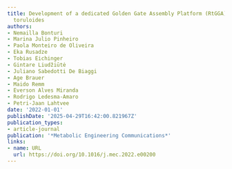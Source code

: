 ```yaml
---
title: Development of a dedicated Golden Gate Assembly Platform (RtGGA) for Rhodotorula
  toruloides
authors:
- Nemailla Bonturi
- Marina Julio Pinheiro
- Paola Monteiro de Oliveira
- Eka Rusadze
- Tobias Eichinger
- Gintare Liudžiūtė
- Juliano Sabedotti De Biaggi
- Age Brauer
- Maido Remm
- Everson Alves Miranda
- Rodrigo Ledesma‐Amaro
- Petri‐Jaan Lahtvee
date: '2022-01-01'
publishDate: '2025-04-29T16:42:00.821967Z'
publication_types:
- article-journal
publication: '*Metabolic Engineering Communications*'
links:
- name: URL
  url: https://doi.org/10.1016/j.mec.2022.e00200
---
```

